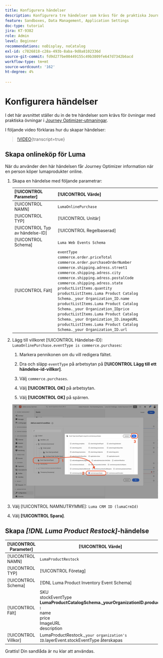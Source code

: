```yaml
---
title: Konfigurera händelser
description: Konfigurera tre händelser som krävs för de praktiska Journey Optimizer-utmaningarna
feature: Sandboxes, Data Management, Application Settings
doc-type: tutorial
jira: KT-9382
role: Admin
level: Beginner
recommendations: noDisplay, noCatalog
exl-id: c7826818-c28a-493b-8aba-9d8a8102336d
source-git-commit: fd9d277be00449155c49b3809fe647d7342b6acd
workflow-type: tm+mt
source-wordcount: '162'
ht-degree: 4%

---
```


# Konfigurera händelser

I det här avsnittet ställer du in de tre händelser som krävs för övningar med praktiska övningar i [Journey Optimizer-utmaningar](/help/challenges/introduction-and-prerequisites.md).

I följande video förklaras hur du skapar händelser:

>[!VIDEO](https://video.tv.adobe.com/v/3431509?quality=12&learn=on&captions=swe){transcript=true}

## Skapa onlineköp för Luma

När du använder den här händelsen får Journey Optimizer information när en person köper lumaprodukter online.

1. Skapa en händelse med följande parametrar:

   | [!UICONTROL Parameter] | [!UICONTROL Värde] |
   |-------------|-----------|
   | [!UICONTROL NAMN] | `LumaOnlinePurchase` |
   | [!UICONTROL TYP] | [!UICONTROL Unitär] |
   | [!UICONTROL Typ av händelse-ID] | [!UICONTROL Regelbaserad] |
   | [!UICONTROL Schema] | `Luma Web Events Schema` |
   | [!UICONTROL Fält] | `eventType` <br>`commerce.order.priceTotal`<br>`commerce.order.purchaseOrderNumber`<br>`commerce.shipping.adress.street1`<br>`commerce.shipping.adress.city`<br>`commerce.shipping.adress.postalCode`<br>`commerce.shipping.adress.state`<br>`productListItems.quantity`<br>`productListItems.Luma Product Catalog Schema._your Organization_ID.name`<br>`productListItems.Luma Product Catalog Schema._your Organization_IDprice`<br>`productListItems.Luma Product Catalog Schema._your Organization_ID.imageURL`<br>`productListItems.Luma Product Catalog Schema._your Organization_ID.url` |

1. Lägg till villkoret [!UICONTROL Händelse-ID]: `LumaOnlinePurchase.eventType is commerce.purchases`:

   1. Markera pennikonen om du vill redigera fältet.

   1. Dra och släpp `eventType` på arbetsytan på **[!UICONTROL Lägg till ett händelse-id-villkor]**.
   1. Välj `commerce.purchases`.
   1. Välj **[!UICONTROL OK]** på arbetsytan.
   1. Välj **[!UICONTROL OK]** på spärren.

   ![Lägg till händelsevillkor](/help/tutorial-configure-a-training-sandbox/assets/Event-lumaOnlinePurchase-condition-1.png)

1. Välj [!UICONTROL NAMNUTRYMME]: `Luma CRM ID (lumaCrmId)`

1. Välj **[!UICONTROL Spara]**.

## Skapa *[!DNL Luma Product Restock]*-händelse

| [!UICONTROL Parameter] | [!UICONTROL Värde] |
|-------------|-----------|
| [!UICONTROL NAMN] | `LumaProductRestock` |
| [!UICONTROL TYP] | [!UICONTROL Företag] |
| [!UICONTROL Schema] | [!DNL Luma Product Inventory Event Schema] |
| [!UICONTROL Fält] | SKU <br> stockEventType<br><b>LumaProductCatalogSchema._yourOrganizationID.product :</b> <br>name<br>price<br> ImageURL<br>description |
| [!UICONTROL Villkor] | LumaProductRestock._`your organization's ID`.layerEvent.stockEventType återskapas |

Grattis! Din sandlåda är nu klar att användas.
